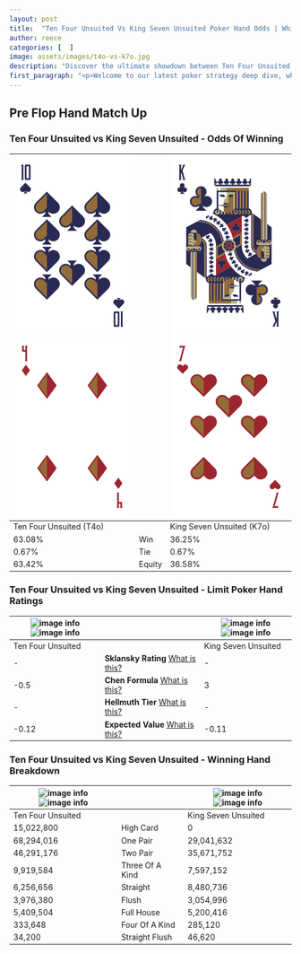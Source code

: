 ```yaml
---
layout: post
title:  "Ten Four Unsuited Vs King Seven Unsuited Poker Hand Odds | Which Is The Better Hand In Poker? A Complete Guide"
author: reece
categories: [  ]
image: assets/images/t4o-vs-k7o.jpg
description: "Discover the ultimate showdown between Ten Four Unsuited and King Seven Unsuited in poker! Uncover the odds, strategies, and scenarios where one hand triumphs over the other. Get ready to up your poker game with this thrilling analysis."
first_paragraph: "<p>Welcome to our latest poker strategy deep dive, where we're pitting two distinct hands against each other in a high-stakes showdown: Ten Four Unsuited vs King Seven Unsuited.</p><p>In the dynamic world of poker, every decision counts, and knowing which hand holds the upper hand is key to your success at the table.</p><p>In this article, we'll dissect these two hands, explore the scenarios where one dominates the other, and equip you with the knowledge to make strategic choices that can tip the odds in your favor.</p><p>Get ready to unravel the intriguing dynamics of these poker hands and elevate your game to new heights.</p>"
---
```




[comment]: # (sp0)

## Pre Flop Hand Match Up

<div class="table hand-ratings" markdown="1"> 



### Ten Four Unsuited vs King Seven Unsuited - Odds Of Winning


    
| ![image info](assets/images/hand1/t.png) ![image info](assets/images/hand1/4o.png) |  | ![image info](assets/images/hand2/k.png) ![image info](assets/images/hand2/7o.png) |
| -------- | -------- | -------- |
| Ten Four Unsuited (T4o) |  | King Seven Unsuited (K7o) |
| 63.08% | Win | 36.25% |
| 0.67% | Tie | 0.67% |
| 63.42% | Equity | 36.58% |




[comment]: # (sp1)



### Ten Four Unsuited vs King Seven Unsuited - Limit Poker Hand Ratings


    
| ![image info](https://www.riverpairs.com/assets/images/hand1/t.png) ![image info](https://www.riverpairs.com/assets/images/hand1/4o.png) |  | ![image info](https://www.riverpairs.com/assets/images/hand2/k.png) ![image info](https://www.riverpairs.com/assets/images/hand2/7o.png) |
| -------- | -------- | -------- |
| Ten Four Unsuited |  | King Seven Unsuited |
| - | **Sklansky Rating** [What is this?](/sklansky-rating-explained) | - |
| -0.5 | **Chen Formula** [What is this?](/chen-formula-explained) | 3 |
| - | **Hellmuth Tier** [What is this?](/Hellmuth-tier-explained) | - |
| -0.12 | **Expected Value** [What is this?](/expected-value-explained) | -0.11 |




[comment]: # (sp2)



### Ten Four Unsuited vs King Seven Unsuited - Winning Hand Breakdown


    
| ![image info](https://www.riverpairs.com/assets/images/hand1/t.png) ![image info](https://www.riverpairs.com/assets/images/hand1/4o.png) |  | ![image info](https://www.riverpairs.com/assets/images/hand2/k.png) ![image info](https://www.riverpairs.com/assets/images/hand2/7o.png) |
| -------- | -------- | -------- |
| Ten Four Unsuited |  | King Seven Unsuited |
| 15,022,800 | High Card | 0 |
| 68,294,016 | One Pair | 29,041,632 |
| 46,291,176 | Two Pair | 35,671,752 |
| 9,919,584 | Three Of A Kind | 7,597,152 |
| 6,256,656 | Straight | 8,480,736 |
| 3,976,380 | Flush | 3,054,996 |
| 5,409,504 | Full House | 5,200,416 |
| 333,648 | Four Of A Kind | 285,120 |
| 34,200 | Straight Flush | 46,620 |




[comment]: # (sp3)



</div>

[comment]: # (sp4)



[comment]: # (sp5)

